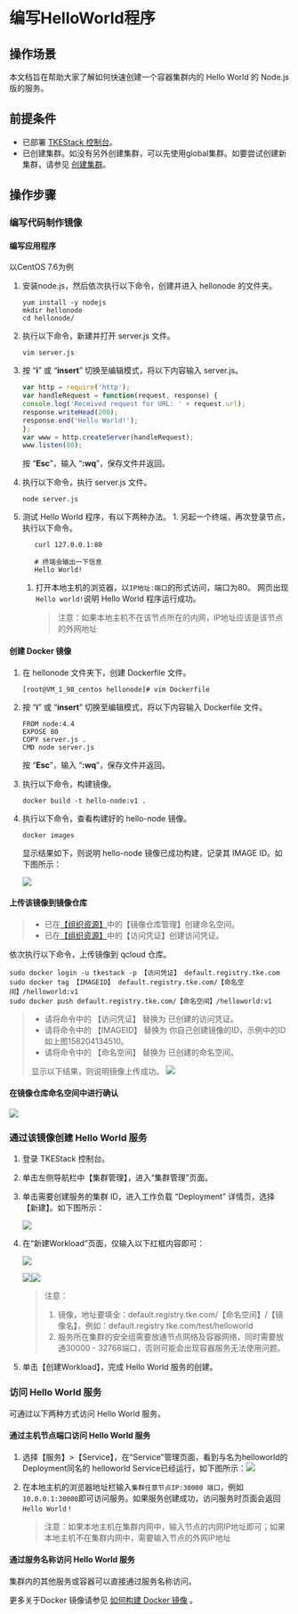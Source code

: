 # 编写HelloWorld程序

## 操作场景

本文档旨在帮助大家了解如何快速创建一个容器集群内的 Hello World 的 Node.js 版的服务。

## 前提条件

* 已部署 [TKEStack 控制台](../../installation/environment-requirement.md)。
* 已创建集群。如没有另外创建集群，可以先使用global集群。如要尝试创建新集群，请参见 [创建集群](../../user-guide/platform-console/cluster-mgmt.md)。

## 操作步骤

### 编写代码制作镜像

#### 编写应用程序

以CentOS 7.6为例

1. 安装node.js，然后依次执行以下命令，创建并进入 hellonode 的文件夹。

   ```text
   yum install -y nodejs
   mkdir hellonode
   cd hellonode/
   ```

2. 执行以下命令，新建并打开 server.js 文件。

   ```text
   vim server.js
   ```

3. 按 “**i**” 或 “**insert**” 切换至编辑模式，将以下内容输入 server.js。

   ```javascript
   var http = require('http');
   var handleRequest = function(request, response) {
   console.log('Received request for URL: ' + request.url);
   response.writeHead(200);
   response.end('Hello World!');
   };
   var www = http.createServer(handleRequest);
   www.listen(80);
   ```

   按 “**Esc**”，输入 “**:wq**”，保存文件并返回。

4. 执行以下命令，执行 server.js 文件。

   ```text
   node server.js
   ```

5. 测试 Hello World 程序，有以下两种办法。 1. 另起一个终端，再次登录节点，执行以下命令。

   ```text
      curl 127.0.0.1:80

      # 终端会输出一下信息
      Hello World!
   ```

   1. 打开本地主机的浏览器，以`IP地址:端口`的形式访问，端口为80。 网页出现`Hello world!`说明 Hello World 程序运行成功。

      > 注意：如果本地主机不在该节点所在的内网，IP地址应该是该节点的外网地址

#### 创建 Docker 镜像

1. 在 hellonode 文件夹下，创建 Dockerfile 文件。

   ```text
   [root@VM_1_98_centos hellonode]# vim Dockerfile
   ```

2. 按 “**i**” 或 “**insert**” 切换至编辑模式，将以下内容输入 Dockerfile 文件。

   ```text
   FROM node:4.4
   EXPOSE 80
   COPY server.js .
   CMD node server.js
   ```

   按 “**Esc**”，输入 “**:wq**”，保存文件并返回。

3. 执行以下命令，构建镜像。

   ```text
   docker build -t hello-node:v1 .
   ```

4. 执行以下命令，查看构建好的 hello-node 镜像。

   ```text
   docker images
   ```

   显示结果如下，则说明 hello-node 镜像已成功构建，记录其 IMAGE ID。如下图所示：

   ![](../../.gitbook/assets/helloworld-3.png)

#### 上传该镜像到镜像仓库

> * 已在[【组织资源】](../../user-guide/platform-console/registry-mgmt.md)中的【镜像仓库管理】创建命名空间。
> * 已在[【组织资源】](../../user-guide/platform-console/registry-mgmt.md)中的【访问凭证】创建访问凭证。

依次执行以下命令，上传镜像到 qcloud 仓库。

```text
sudo docker login -u tkestack -p 【访问凭证】 default.registry.tke.com
sudo docker tag 【IMAGEID】 default.registry.tke.com/【命名空间】/helloworld:v1
sudo docker push default.registry.tke.com/【命名空间】/helloworld:v1
```

> * 请将命令中的 【访问凭证】 替换为 已创建的访问凭证。
> * 请将命令中的 【IMAGEID】 替换为 你自己创建镜像的ID，示例中的ID如上图158204134510。
> * 请将命令中的 【命名空间】 替换为 已创建的命名空间。
>
> 显示以下结果，则说明镜像上传成功。 ![](../../.gitbook/assets/helloworld-4.png)

#### 在镜像仓库命名空间中进行确认

![](../../.gitbook/assets/helloworld-6.png)

### 通过该镜像创建 Hello World 服务

1. 登录 TKEStack 控制台。
2. 单击左侧导航栏中【集群管理】，进入“集群管理”页面。
3. 单击需要创建服务的集群 ID，进入工作负载 “Deployment” 详情页，选择【新建】。如下图所示：

   ![](../../.gitbook/assets/helloworld-5.png)

4. 在“新建Workload”页面，仅输入以下红框内容即可：

   ![](../../.gitbook/assets/helloworld-8.png)

   ![](../../.gitbook/assets/helloworld-7.png)![](../../.gitbook/assets/helloworld-10.png)

   > 注意：
   >
   > 1. 镜像，地址要填全：default.registry.tke.com/【命名空间】/【镜像名】，例如：default.registry.tke.com/test/helloworld
   > 2. 服务所在集群的安全组需要放通节点网络及容器网络，同时需要放通30000 - 32768端口，否则可能会出现容器服务无法使用问题。

5. 单击【创建Workload】，完成 Hello World 服务的创建。

### 访问 Hello World 服务

可通过以下两种方式访问 Hello World 服务。

#### 通过主机节点端口访问 Hello World 服务

1. 选择【服务】&gt;【Service】，在“Service”管理页面，看到与名为helloworld的Deployment同名的 helloworld Service已经运行，如下图所示：![](../../.gitbook/assets/helloworld-11.png)
2. 在本地主机的浏览器地址栏输入`集群任意节点IP:30000 端口`，例如`10.0.0.1:30000`即可访问服务。如果服务创建成功，访问服务时页面会返回`Hello World！`

   > 注意：如果本地主机在集群内网中，输入节点的内网IP地址即可；如果本地主机不在集群内网中，需要输入节点的外网IP地址

#### 通过服务名称访问 Hello World 服务

集群内的其他服务或容器可以直接通过服务名称访问。

更多关于Docker 镜像请参见 [如何构建 Docker 镜像](docker-image-example.md) 。

